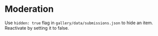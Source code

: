 # Moderation
Use `hidden: true` flag in `gallery/data/submissions.json` to hide an item. Reactivate by setting it to false.
